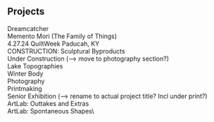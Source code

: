 ## Projects
Dreamcatcher\
Memento Mori (The Family of Things)\
4.27.24 QuiltWeek Paducah, KY\
CONSTRUCTION: Sculptural Byproducts\
Under Construction (--> move to photography section?)\
Lake Topographies\
Winter Body\
Photography\
Printmaking\
Senior Exhibition (--> rename to actual project title? Incl under print?)\
ArtLab: Outtakes and Extras\
ArtLab: Spontaneous Shapes\
